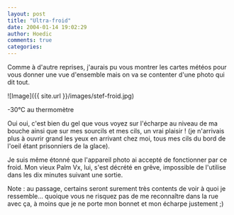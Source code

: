 ```yaml
---
layout: post
title: "Ultra-froid"
date: 2004-01-14 19:02:29
author: Hoedic
comments: true
categories: 
---
```



Comme à d'autre reprises, j'aurais pu vous montrer les cartes météos pour vous donner une vue d'ensemble mais on va se contenter d'une photo qui dit tout.

![Image]({{ site.url }}/images/stef-froid.jpg)
<div class="photoattrib"><html>-30°C au thermomètre</html></div>



Oui oui, c'est bien du gel que vous voyez sur l'écharpe au niveau de ma bouche ainsi que sur mes sourcils et mes cils, un vrai plaisir ! (je n'arrivais plus à ouvrir grand les yeux en arrivant chez moi, tous mes cils du bord de l'oeil étant prisonniers de la glace).

Je suis même étonné que l'appareil photo ai accepté de fonctionner par ce froid. Mon vieux Palm Vx, lui, s'est décrété en grêve, impossible de l'utilise dans les dix minutes suivant une sortie.

Note : au passage, certains seront surement très contents de voir à quoi je ressemble... quoique vous ne risquez pas de me reconnaître dans la rue avec ça, à moins que je ne porte mon bonnet et mon écharpe justement ;)